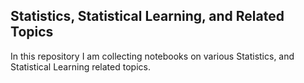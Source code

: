 ## Statistics, Statistical Learning, and Related Topics

In this repository I am collecting notebooks on various Statistics, and Statistical Learning related topics.
